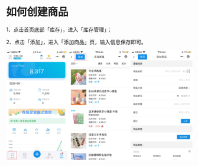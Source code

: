 # 如何创建商品

1、点击首页底部「库存」，进入「库存管理」；

2、点击「添加」，进入「添加商品」页，输入信息保存即可。

<img src="..\..\image\小程序\库存管理\01-如何创建商品01.jpg" alt="PNG" style="zoom:50%;" />